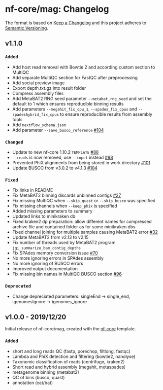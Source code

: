 # nf-core/mag: Changelog

The format is based on [Keep a Changelog](https://keepachangelog.com/en/1.0.0/)
and this project adheres to [Semantic Versioning](https://semver.org/spec/v2.0.0.html).

## v1.1.0

### `Added`

- Add host read removal with Bowtie 2 and according custom section to MultiQC
- Add separate MultiQC section for FastQC after preprocessing
- Add social preview image
- Export depth.txt.gz into result folder
- Compress assembly files
- Add MetaBAT2 RNG seed parameter `--metabat_rng_seed` and set the default to 1 which ensures reproducible binning results
- Add parameters `--megahit_fix_cpu_1`, `--spades_fix_cpus` and `--spadeshybrid_fix_cpus` to ensure reproducible results from assembly tools
- Add `nextflow_schema.json`
- Add parameter `--save_busco_reference` [#104](https://github.com/nf-core/mag/pull/104)

### `Changed`

- Update to new nf-core 1.10.2 `TEMPLATE` [#88](https://github.com/nf-core/mag/pull/88)
- `--reads` is now removed, use `--input` instead [#88](https://github.com/nf-core/mag/pull/88)
- Prevented PhiX alignments from being stored in work directory [#101](https://github.com/nf-core/mag/pull/101)
- Update BUSCO from v3.0.2 to v4.1.3 [#104](https://github.com/nf-core/mag/pull/104)

### `Fixed`

- Fix links in README
- Fix MetaBAT2 binning discards unbinned contigs [#27](https://github.com/nf-core/mag/issues/27)
- Fix missing MultiQC when `--skip_quast` or `--skip_busco` was specified
- Fix missing channels when `--keep_phix` is specified
- Added missing parameters to summary
- Updated links to minikraken db
- Fixed kraken2 dp preparation: allow different names for compressed archive file and contained folder as for some minikraken dbs
- Fixed channel joining for multiple samples causing MetaBAT2 error [#32](https://github.com/nf-core/mag/issues/32)
- Update MetaBAT2 from v2.13 to v2.15
- Fix number of threads used by MetaBAT2 program `jgi_summarize_bam_contig_depths`
- Fix SPAdes memory conversion issue [#70](https://github.com/nf-core/mag/pull/70)
- No more ignoring errors in SPAdes assembly
- No more ignoring of BUSCO errors
- Improved output documentation
- Fix missing bin names in MultiQC BUSCO section [#96](https://github.com/nf-core/mag/pull/96)

### `Deprecated`

- Change depreciated parameters: singleEnd -> single_end, igenomesIgnore -> igenomes_ignore

## v1.0.0 - 2019/12/20

Initial release of nf-core/mag, created with the [nf-core](http://nf-co.re/) template.

### `Added`

- short and long reads QC (fastp, porechop, filtlong, fastqc)
- Lambda and PhiX detection and filtering (bowtie2, nanolyse)
- Taxonomic classification of reads (centrifuge, kraken2)
- Short read and hybrid assembly (megahit, metaspades)
- metagenome binning (metabat2)
- QC of bins (busco, quast)
- annotation (cat/bat)
